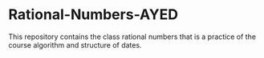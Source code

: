 # Rational-Numbers-AYED
This repository contains the class rational numbers that is a practice of the course algorithm and structure of dates.

